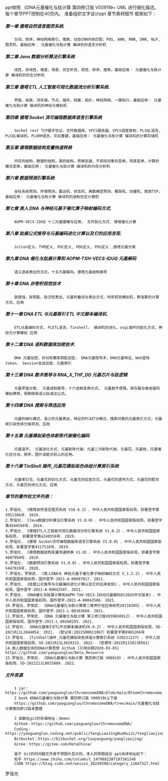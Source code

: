 ppt依照 《DNA元基催化与肽计算 第四修订版 V00919》+ UML 进行细化描述。
每个章节PPT控制在40页内。
准备组织文字设计ppt 章节素材细节 框架如下：

##### 第一章 德塔自然语言图灵系统.
        分词，排序，神经网络索引，搜索，动态CNN内核匹配，POS, ANN, RNN, DNN, NLP, 图灵机，基础应用： 元基催化与肽计算 编译机的语言分析机

##### 第二章 Java 数据分析算法引擎系统
        线性，非线性，维度，场景，仿生听觉，视觉，排序，搜索，基础应用： 元基催化与肽计算 编译机的仿生分析机

##### 第三章 德塔 ETL 人工智能可视化数据流分析引擎系统.
        界面，皮肤，流存储，节点，插件，档案，拓扑，神经网络，一键执行，基础应用： 元基催化与肽计算 编译机的神经元模拟机

##### 第四章 德塔 Socket 流可编程数据库语言引擎系统
        Socket rest TCP握手协议，文件数据库，VPCS服务器，VPCS调度架构，PLSQL语言，PLSQL编译机，PLORM语言，灾后重建，基础应用： 元基催化与肽计算 编译机的计算存储机

##### 第五章 德塔数据结构变量快速转换
        内存的结构，数据的结构，类的结构，转换加速，不规则对象的变换，场景变换，计算的模式变换，基础应用： 元基催化与肽计算 编译机的内存分析机

##### 第六章 数据预测引擎系统
        坐标系统预测，环境预测，雷达机，状态机，离散模型预测，概率机，向量机，商旅TSP，基础应用： 元基催化与肽计算 编译机的进制仿生计算机

##### 第七章 类人 DNA 与神经元基于催化算子映射编码方式.
        AOPM-VECS-IDUQ 十二元基建模与应用， 文件肽化方式. 德塔催化计算

##### 第八章 肽展公式推导与元基编码进化计算以及它的应用发现.
        initon定义，TVM定义, PDC定义, PDE定义, PDS定义 ,德塔元基分类

##### 第九章 DNA 催化与肽展计算和 AOPM-TXH-VECS-IDUQ 元基解码
        语义逐级表达的方式，十五元基解码。德塔元基结构推导

##### 第十章 DNA 非卷积视觉技术
        肽腐蚀，肽钥匙，肽活性表达，元基的叠加与表达方式，时序视觉模拟机，费洛蒙的计算方式，应用

##### 第十一章 DNA ETL 与元基索引 ETL 中文脚本编译机.
        ETL元基编码方式, PLETL语言，Tinshell， 编译机的进化，osgi插件的肽化方式，神经元计算模拟 应用

##### 第十二章 DNA 语料数据库加密技术.
        DNA 元基加密，非对称概率钥匙加密， DNA元基隐写术，DNA元基特征，Web登陆token， Session会话加密，元基索引

##### 第十三章 DNA 数术推导与 RNA_X_THF_DD 元基芯片与肽逻辑
        元基罗盘分类， 元基进制推导，十六进制变换方式， 元基数字逻辑，锁存器与触发器的模拟猜想，周期频率语义肽减法公式。

##### 第十四章 DNA 搜索与筛选应用
        元基的细化模式，语义的元基表达，特征的PCA打分模式，搜索对象的元基索引方式，元基索引染色体分类观测，应用

##### 第十五章 元基模拟染色体新陈代谢催化编码
        元基造字， 元基进化方式，元基新陈代谢，元基二次新陈代谢，元基花，元基枝，元基催化在分词，排序，图片读脏识别上的应用。

##### 第十六章 TinShell 插件_元基花模拟染色体组计算索引系统
        元基索引花，元基花的优化方式，元基花的绽放方式，元基花的遗传方式，元基花的配对方式，元基花的进化方式。应用


##### 章节的著作权文件列表：
    1.罗瑶光. 《德塔自然语言图灵系统 V10.6.1》. 中华人民共和国国家版权局，软著登字第3951366号. 2019.
    2.罗瑶光. 《Java数据分析算法引擎系统 V1.0.0》. 中华人民共和国国家版权局，软著登字第4584594号. 2014.
    3.罗瑶光. 《德塔ETL人工智能可视化数据流分析引擎系统 V1.0.2》. 中华人民共和国国家版权局， 软著登字第4240558号. 2019.
    4.罗瑶光. 《德塔 Socket流可编程数据库语言引擎系统 V1.0.0》. 中华人民共和国国家版权局，软著登字第4317518号. 2019.
    5.罗瑶光. 《德塔数据结构变量快速转换 V1.0》. 中华人民共和国国家版权局，软著登字第4607950号. 2019. 
    6.罗瑶光. 《数据预测引擎系统 V1.0.0》. 中华人民共和国国家版权局，软著登字第5447819号. 2020.
    7.罗瑶光，罗荣武. 《类人DNA与 神经元基于催化算子映射编码方式 V_1.2.2》. 中华人民共和国国家版权局，国作登字-2021-A-00097017. 2021.
    8.罗瑶光. 《肽展公式推导与元基编码进化计算以及它的应用发现》. 中华人民共和国国家版权局，国作登字-2021-A-00042587. 2021.
    9.罗瑶光. 《DNA催化与肽展计算和AOPM-TXH-VECS-IDUQ元基解码013026中文版本》. 中华人民共和国国家版权局，国作登字-2021-A-00042586. 2021.
    10.罗瑶光，罗荣武. 《DNA元基催化与肽计算第二卷养疗经应用研究20210305》. 中华人民共和国国家版权局，国作登字-2021-L-00103660. 2021.
    11.罗瑶光，罗荣武. 《DNA 元基催化与肽计算 第三修订版V039010912》. 中华人民共和国国家版权局，国作登字-2021-L-00268255. 2021.        
    12.罗瑶光. 《DNA元基索引ETL中文脚本编译机V0.0.2》. 中华人民共和国国家版权局，SD-2021R11L2844054. 2021. （登记号:2022SR0011067）软著登字第8965266号
    13.罗瑶光. 《TinShell插件_元基花模拟染色体组计算索引系统 V20211227》. 中华人民共和国国家版权局，SD-2021R11L3629232. 2022. （受理号:2022R11S0138561）
    14.类人数据生命的DNA计算思想 Github [引用日期2020-03-05] https://github.com/yaoguangluo/Deta_Resource
    15.罗瑶光，罗荣武. 《DNA元基催化与肽计算 第四修订版 V00919》. 中华人民共和国国家版权局，SD-2022Z11L0025809. 2022.



##### 文件资源
        1 jar： https://github.com/yaoguangluo/ChromosomeDNA/blob/main/BloomChromosome_V19001_20220108.jar
        2 book 《DNA元基催化与肽计算 第四修订版 V00919》上下册
        https://github.com/yaoguangluo/ChromosomeDNA/tree/main/元基催化与肽计算第四修订版本整理

        3 函数在git的存储地址：demos
        Github：https://github.com/yaoguangluo/ChromosomeDNA/
        Coding：https://yaoguangluo.coding.net/public/YangLiaoJingHuaRuiJi/YangliaojingHuaruiji/
        Bitbucket：https://bitbucket.org/luoyaoguang/yangliaojing/
        Gitee：https://gitee.com/DetaChina/
        
        鉴于 Git的时间戳文件是不带图片显示的，本人的带图组合 ppt阅读地址如下：
        知乎 https://www.zhihu.com/column/c_1479682307107381248
        CSDN https://blog.csdn.net/weixin_38249398/category_11647527.html

罗瑶光
